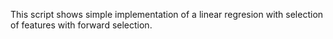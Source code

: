 This script shows simple implementation of a linear regresion with selection of features with forward selection.